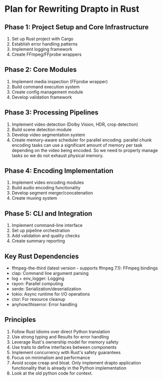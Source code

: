 # Plan for Rewriting Drapto in Rust

## Phase 1: Project Setup and Core Infrastructure
1. Set up Rust project with Cargo
2. Establish error handling patterns
3. Implement logging framework
4. Create FFmpeg/FFprobe wrappers

## Phase 2: Core Modules
1. Implement media inspection (FFprobe wrapper)
2. Build command execution system
3. Create config management module
4. Develop validation framework

## Phase 3: Processing Pipelines
1. Implement video detection (Dolby Vision, HDR, crop detection)
2. Build scene detection module
3. Develop video segmentation system
4. Create memory-aware scheduler for parallel encoding. parallel chunk encoding tasks can use a significant amount of memory per task depending on the video being encoded. So we need to properly manage tasks so we do not exhaust physical memory.

## Phase 4: Encoding Implementation
1. Implement video encoding modules
2. Build audio encoding functionality
3. Develop segment merger/concatenation
4. Create muxing system

## Phase 5: CLI and Integration
1. Implement command-line interface
2. Set up pipeline orchestration
3. Add validation and quality checks
4. Create summary reporting

## Key Rust Dependencies
- ffmpeg-the-third (latest version - supports ffmpeg 7.1): FFmpeg bindings
- clap: Command line argument parsing
- log + env_logger: Logging
- rayon: Parallel computing
- serde: Serialization/deserialization
- tokio: Async runtime for I/O operations
- ctor: For resource cleanup
- anyhow/thiserror: Error handling

## Principles
1. Follow Rust idioms over direct Python translation
2. Use strong typing and Results for error handling
3. Leverage Rust's ownership model for memory safety
4. Use traits to define interfaces between components
5. Implement concurrency with Rust's safety guarantees
6. Focus on minimalism and performance
7. Avoid scope creap and bloat. Only implement drapto application functionality that is already in the Python implementation
8. Look at the old python code for context.
